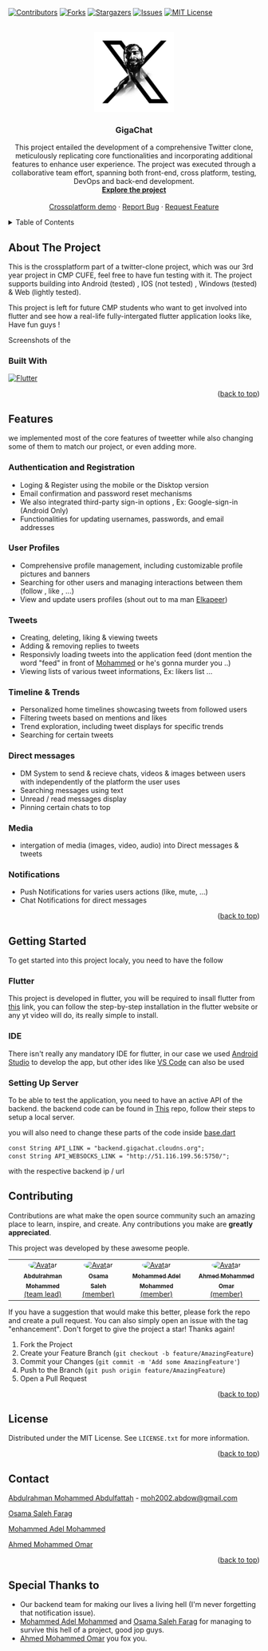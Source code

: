<!-- Improved compatibility of back to top link: See: https://github.com/CMP25-SWE-TEAM1/Cross-platform/pull/73 -->
<a name="readme-top"></a>
<!--
*** Thanks for checking out the Best-README-Template. If you have a suggestion
*** that would make this better, please fork the repo and create a pull request
*** or simply open an issue with the tag "enhancement".
*** Don't forget to give the project a star!
*** Thanks again! Now go create something AMAZING! :D
-->



<!-- PROJECT SHIELDS -->
<!--
*** I'm using markdown "reference style" links for readability.
*** Reference links are enclosed in brackets [ ] instead of parentheses ( ).
*** See the bottom of this document for the declaration of the reference variables
*** for contributors-url, forks-url, etc. This is an optional, concise syntax you may use.
*** https://www.markdownguide.org/basic-syntax/#reference-style-links
-->
[![Contributors][contributors-shield]][contributors-url]
[![Forks][forks-shield]][forks-url]
[![Stargazers][stars-shield]][stars-url]
[![Issues][issues-shield]][issues-url]
[![MIT License][license-shield]][license-url]


<!-- PROJECT LOGO -->
<br />
<div align="center">
  <a href="https://github.com/CMP25-SWE-TEAM1/Cross-platform">
    <img src="images/logo.png" alt="Logo" width="160" height="160">
  </a>

  <h3 align="center">GigaChat</h3>

  <p align="center">
    This project entailed the development of a comprehensive Twitter clone, meticulously replicating core functionalities and incorporating additional features to enhance user experience. The project was executed through a collaborative team effort, spanning both front-end, cross platform, testing, DevOps and back-end development.
    <br />
    <a href="https://github.com/CMP25-SWE-TEAM1"><strong>Explore the project</strong></a>
    <br />
    <br />
    <a href="https://github.com/CMP25-SWE-TEAM1/Cross-platform">Crossplatform demo</a>
    ·
    <a href="https://github.com/CMP25-SWE-TEAM1/Cross-platform/issues">Report Bug</a>
    ·
    <a href="https://github.com/CMP25-SWE-TEAM1/Cross-platform/issues">Request Feature</a>
  </p>
</div>



<!-- TABLE OF CONTENTS -->
<details>
  <summary>Table of Contents</summary>
  <ol>
    <li>
      <a href="#about-the-project">About The Project</a>
      <ul>
        <li><a href="#built-with">Built With</a></li>
        <li><a href="#features">Features</a></li>
      </ul>
    </li>
    <li>
      <a href="#getting-started">Getting Started</a>
      <ul>
        <li><a href="#flutter">Flutter</a></li>
        <li><a href="#ide">IDE</a></li>
        <li><a href="#setting-up-server">Setting up server</a></li>
      </ul>
    </li>
    <li><a href="#contributing">Contributing</a></li>
    <li><a href="#license">License</a></li>
    <li><a href="#contact">Contact</a></li>
    <li><a href="#Special-Thanks-to">Special Thanks to</a></li>
    
  </ol>
</details>



<!-- ABOUT THE PROJECT -->
## About The Project

This is the crossplatform part of a twitter-clone project, which was our 3rd year project in CMP CUFE, feel free to have fun testing with it.
The project supports building into Android (tested) , IOS (not tested) , Windows (tested) & Web (lightly tested).

This project is left for future CMP students who want to get involved into flutter and see how a real-life fully-intergated flutter application looks like, Have fun guys !

Screenshots of the 

### Built With

[![Flutter][flutter-shield]][flutter-url]

<p align="right">(<a href="#readme-top">back to top</a>)</p>


## Features

we implemented most of the core features of tweetter while also changing some of them to match our project, or even adding more.

### Authentication and Registration
* Loging & Register using the mobile or the Disktop version
* Email confirmation and password reset mechanisms
* We also integrated third-party sign-in options , Ex: Google-sign-in (Android Only)
* Functionalities for updating usernames, passwords, and email addresses

### User Profiles
* Comprehensive profile management, including customizable profile pictures and banners
* Searching for other users and managing interactions between them (follow , like , ...)
* View and update users profiles (shout out to ma man [Elkapeer](https://github.com/Elkapeer))

### Tweets
* Creating, deleting, liking & viewing tweets
* Adding & removing replies to tweets
* Responsivly loading tweets into the application feed (dont mention the word "feed" in front of [Mohammed](https://github.com/MoAdelEzz) or he's gonna murder you ..)
* Viewing lists of various tweet informations, Ex: likers list ...  

### Timeline & Trends
* Personalized home timelines showcasing tweets from followed users
* Filtering tweets based on mentions and likes
* Trend exploration, including tweet displays for specific trends
* Searching for certain tweets

### Direct messages
* DM System to send & recieve chats, videos & images between users with independently of the platform the user uses
* Searching messages using text
* Unread / read messages display
* Pinning certain chats to top

### Media
* intergation of media (images, video, audio) into Direct messages & tweets

### Notifications
* Push Notifications for varies users actions (like, mute, ...)
* Chat Notifications for direct messages


<p align="right">(<a href="#readme-top">back to top</a>)</p>

<!-- GETTING STARTED -->
## Getting Started

To get started into this project localy, you need to have the follow 

### Flutter

This project is developed in flutter, you will be required to insall flutter from [this][flutter-url] link, you can follow the step-by-step installation in the flutter website or any yt video will do, its really simple to install.

### IDE

There isn't really any mandatory IDE for flutter, in our case we used [Android Studio](https://developer.android.com/studio) to develop the app, but other ides
like [VS Code](https://code.visualstudio.com/) can also be used

### Setting Up Server

To be able to test the application, you need to have an active API of the backend.
the backend code can be found in [This](https://github.com/CMP25-SWE-TEAM1/Backend) repo, follow their steps to setup a local server.

you will also need to change these parts of the code inside [base.dart](https://github.com/CMP25-SWE-TEAM1/Cross-platform/blob/master/lib/base.dart)
```flutter
const String API_LINK = "backend.gigachat.cloudns.org";
const String API_WEBSOCKS_LINK = "http://51.116.199.56:5750/";
```
with the respective backend ip / url

<!-- CONTRIBUTING -->
## Contributing

Contributions are what make the open source community such an amazing place to learn, inspire, and create. Any contributions you make are **greatly appreciated**.

This project was developed by these awesome people. 

<table>
  <tr>
<td align="center">
<a href="https://github.com/AbdoWise-z" target="_black">
<img src="https://avatars.githubusercontent.com/u/82497296?v=4" width="150px;" alt="Avatar" style="border-radius: 50%;"/><br /><sub><b>Abdulrahman Mohammed </b></sub> <br/> (team lead) </a>
</td>

<td align="center">
<a href="https://github.com/Elkapeer" target="_black">
<img src="https://avatars.githubusercontent.com/u/87075455?v=4" width="150px;" alt="Avatar" style="border-radius: 50%;"/><br /><sub><b>Osama Saleh</b></sub><br/> (member) </a>
</td>

<td align="center">
<a href="https://github.com/MoAdelEzz" target="_black">
<img src="https://avatars.githubusercontent.com/u/107713170?v=4" width="150px;" alt="Avatar" style="border-radius: 50%;"/><br /><sub><b>Mohammed Adel Mohammed</b></sub> <br/> (member)</a>
</td>

<td align="center">
<a href="https://github.com/A-OMAR-1234" target="_black">
<img src="https://avatars.githubusercontent.com/u/113605371?v=4" width="150px;" alt="Avatar" style="border-radius: 50%;"/><br /><sub><b>Ahmed Mohammed Omar</b></sub><br/> (member)</a><br />
</td>

</tr>
 </table>


If you have a suggestion that would make this better, please fork the repo and create a pull request. You can also simply open an issue with the tag "enhancement".
Don't forget to give the project a star! Thanks again!

1. Fork the Project
2. Create your Feature Branch (`git checkout -b feature/AmazingFeature`)
3. Commit your Changes (`git commit -m 'Add some AmazingFeature'`)
4. Push to the Branch (`git push origin feature/AmazingFeature`)
5. Open a Pull Request

<p align="right">(<a href="#readme-top">back to top</a>)</p>



<!-- LICENSE -->
## License

Distributed under the MIT License. See `LICENSE.txt` for more information.

<p align="right">(<a href="#readme-top">back to top</a>)</p>



<!-- CONTACT -->
## Contact

[Abdulrahman Mohammed Abdulfattah](https://www.linkedin.com/in/abdo-mohamed-5b3506252/) - moh2002.abdow@gmail.com

[Osama Saleh Farag](https://github.com/Elkapeer)

[Mohammed Adel Mohammed](https://www.linkedin.com/in/mohammed-adel-mohammed-ezz-eldin-115609245/)

[Ahmed Mohammed Omar](https://github.com/A-OMAR-1234)

<p align="right">(<a href="#readme-top">back to top</a>)</p>


## Special Thanks to
* Our backend team for making our lives a living hell (I'm never forgetting that notification issue).
* [Mohammed Adel Mohammed](https://www.linkedin.com/in/mohammed-adel-mohammed-ezz-eldin-115609245/) and [Osama Saleh Farag](https://github.com/Elkapeer) for 
managing to survive this hell of a project, good jop guys.
* [Ahmed Mohammed Omar](https://github.com/A-OMAR-1234) you fox you.


<!-- MARKDOWN LINKS & IMAGES -->
<!-- https://www.markdownguide.org/basic-syntax/#reference-style-links -->
[contributors-shield]: https://img.shields.io/github/contributors/othneildrew/Best-README-Template.svg?style=for-the-badge
[contributors-url]: https://github.com/CMP25-SWE-TEAM1/Cross-platform/graphs/contributors

[forks-shield]: https://img.shields.io/github/forks/othneildrew/Best-README-Template.svg?style=for-the-badge
[forks-url]: https://github.com/CMP25-SWE-TEAM1/Cross-platform/network/members

[stars-shield]: https://img.shields.io/github/stars/othneildrew/Best-README-Template.svg?style=for-the-badge
[stars-url]: https://github.com/CMP25-SWE-TEAM1/Cross-platform/stargazers

[issues-shield]: https://img.shields.io/github/issues/othneildrew/Best-README-Template.svg?style=for-the-badge
[issues-url]: https://github.com/CMP25-SWE-TEAM1/Cross-platform/issues

[license-shield]: https://img.shields.io/github/license/othneildrew/Best-README-Template.svg?style=for-the-badge
[license-url]: https://github.com/CMP25-SWE-TEAM1/Cross-platform/blob/master/LICENSE.txt

[flutter-shield]: https://img.shields.io/badge/-flutter-blue?logo=flutter&logoColor=f5f5f5
[flutter-url]: https://flutter.dev/